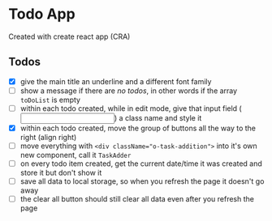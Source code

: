 # Todo App

Created with create react app (CRA)

## Todos

- [x] give the main title an underline and a different font family
- [ ] show a message if there are _no todos_, in other words if the array `toDoList` is empty
- [ ] within each todo created, while in edit mode, give that input field (<input />) a class name and style it
- [x] within each todo created, move the group of buttons all the way to the right (align right)
- [ ] move everything with `<div className="o-task-addition">` into it's own new component, call it `TaskAdder`
- [ ] on every todo item created, get the current date/time it was created and store it but don't show it
- [ ] save all data to local storage, so when you refresh the page it doesn't go away
- [ ] the clear all button should still clear all data even after you refresh the page

